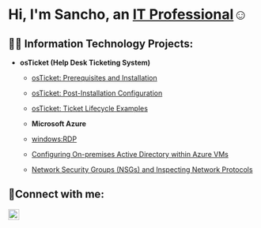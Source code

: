 <h1>Hi, I'm Sancho, an <a href="https://linkedin.com/in/Josh">IT Professional</a>☺</h1>

<h2>👨‍💻 Information Technology Projects:</h2>

- <b>osTicket (Help Desk Ticketing System)</b>
  - [osTicket: Prerequisites and Installation](https://github.com/Sancho808/osticket-prereqs)
  - [osTicket: Post-Installation Configuration](https://github.com/Sancho808/post-install-config)
  - [osTicket: Ticket Lifecycle Examples](https://github.com/Sancho808/ticket-lifecycle)
  - <b>Microsoft Azure</b>
                                                                                                                                                                                                            
  -  [windows:RDP](https://github.com/Sancho808/post-install-config)                                                                                                                
  - [Configuring On-premises Active Directory within Azure VMs](https://github.com/Sancho808/configure-ad)
  - [Network Security Groups (NSGs) and Inspecting Network Protocols](https://github.com/Sancho808/azure-network-protocols)

<h2>🤳Connect with me:</h2>

[<img align="left" alt="Josh | LinkedIn" width="22px" src="https://cdn.jsdelivr.net/npm/simple-icons@v3/icons/linkedin.svg" />][linkedin]


[linkedin]: https://linkedin.com/in/sancho-lathon-980879352
